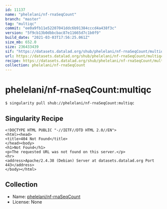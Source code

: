 ```yaml
---
id: 11137
name: "phelelani/nf-rnaSeqCount"
branch: "master"
tag: "multiqc"
commit: "ee0a9fb11e52207041ddc6b91384cccd4a438f3c"
version: "5f9cb13b0dbbcbac87e11665d7c1b0f9"
build_date: "2021-03-03T17:56:25.061Z"
size_mb: 652.0
size: 236433439
sif: "https://datasets.datalad.org/shub/phelelani/nf-rnaSeqCount/multiqc/2021-03-03-ee0a9fb1-5f9cb13b/5f9cb13b0dbbcbac87e11665d7c1b0f9.sif"
url: https://datasets.datalad.org/shub/phelelani/nf-rnaSeqCount/multiqc/2021-03-03-ee0a9fb1-5f9cb13b/
recipe: https://datasets.datalad.org/shub/phelelani/nf-rnaSeqCount/multiqc/2021-03-03-ee0a9fb1-5f9cb13b/Singularity
collection: phelelani/nf-rnaSeqCount
---
```


# phelelani/nf-rnaSeqCount:multiqc

```bash
$ singularity pull shub://phelelani/nf-rnaSeqCount:multiqc
```

## Singularity Recipe

```singularity
<!DOCTYPE HTML PUBLIC "-//IETF//DTD HTML 2.0//EN">
<html><head>
<title>404 Not Found</title>
</head><body>
<h1>Not Found</h1>
<p>The requested URL was not found on this server.</p>
<hr>
<address>Apache/2.4.38 (Debian) Server at datasets.datalad.org Port 443</address>
</body></html>
```

## Collection

 - Name: [phelelani/nf-rnaSeqCount](https://github.com/phelelani/nf-rnaSeqCount)
 - License: None


